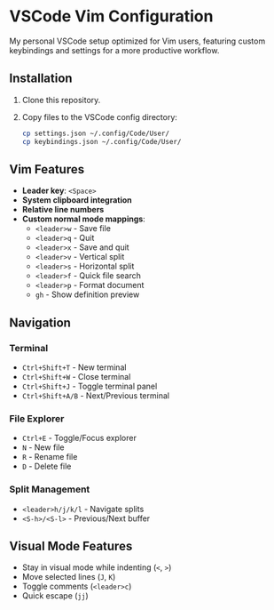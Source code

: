 # VSCode Vim Configuration

My personal VSCode setup optimized for Vim users, featuring custom keybindings and settings for a more productive workflow.

## Installation

1. Clone this repository.
2. Copy files to the VSCode config directory:

   ```bash
   cp settings.json ~/.config/Code/User/
   cp keybindings.json ~/.config/Code/User/
   ```

## Vim Features

- **Leader key**: `<Space>`
- **System clipboard integration**
- **Relative line numbers**
- **Custom normal mode mappings**:
  - `<leader>w` - Save file
  - `<leader>q` - Quit
  - `<leader>x` - Save and quit
  - `<leader>v` - Vertical split
  - `<leader>s` - Horizontal split
  - `<leader>f` - Quick file search
  - `<leader>p` - Format document
  - `gh` - Show definition preview

## Navigation

### Terminal
- `Ctrl+Shift+T` - New terminal
- `Ctrl+Shift+W` - Close terminal
- `Ctrl+Shift+J` - Toggle terminal panel
- `Ctrl+Shift+A/B` - Next/Previous terminal

### File Explorer
- `Ctrl+E` - Toggle/Focus explorer
- `N` - New file
- `R` - Rename file
- `D` - Delete file

### Split Management
- `<leader>h/j/k/l` - Navigate splits
- `<S-h>/<S-l>` - Previous/Next buffer

## Visual Mode Features

- Stay in visual mode while indenting (`<`, `>`)
- Move selected lines (`J`, `K`)
- Toggle comments (`<leader>c`)
- Quick escape (`jj`)
